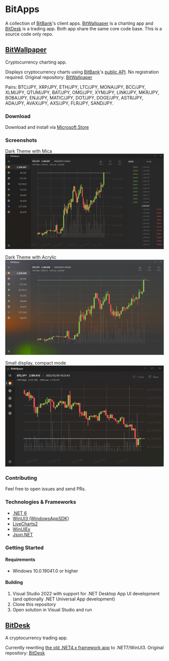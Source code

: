 # BitApps

A collection of [BitBank](https://bitbank.cc/)'s client apps. [BitWallpaper](https://github.com/torum/BitWallpaper) is a charting app and [BitDesk](https://github.com/torum/BitDesk) is a trading app. Both app share the same core code base. This is a source code only repo.

## [BitWallpaper](https://github.com/torum/BitWallpaper)
Cryptocurrency charting app. 

Displays cryptocurrency charts using [BitBank](https://bitbank.cc/)'s [public API](https://github.com/bitbankinc/bitbank-api-docs). No registration required. Original repository: [BitWallpaper](https://github.com/torum/BitWallpaper)

Pairs: BTC/JPY, XRP/JPY, ETH/JPY, LTC/JPY, MONA/JPY, BCC/JPY, XLM/JPY, QTUM/JPY, BAT/JPY, OMG/JPY, XYM/JPY, LINK/JPY, MKR/JPY, BOBA/JPY, ENJ/JPY, MATIC/JPY, DOT/JPY, DOGE/JPY, ASTR/JPY, ADA/JPY, AVAX/JPY, AXS/JPY, FLR/JPY, SAND/JPY.

### Download
 Download and install via [Microsoft Store](https://apps.microsoft.com/store/detail/bitwallpaper/9NCC3NTG9DP3)
 
### Screenshots

Dark Theme with Mica  
![alt text](https://github.com/torum/BitWallpaper/blob/master/docs/Images/BitWallpaper-screenshot-V2-full.png?raw=true)

Dark Theme with Acrylic 
![alt text](https://github.com/torum/BitWallpaper/blob/master/docs/Images/BitWallpaper-screenshot-V2-full-AcrylicSystemBackdrop.png?raw=true)

Small display, compact mode  
![alt text](https://github.com/torum/BitWallpaper/blob/master/docs/Images/BitWallpaper-screenshot-V2-small.png?raw=true)

### Contributing
Feel free to open issues and send PRs. 

### Technologies & Frameworks
* [.NET 6](https://github.com/dotnet/runtime)  
* [WinUI3 (WindowsAppSDK)](https://github.com/microsoft/WindowsAppSDK)  
* [LiveCharts2](https://github.com/beto-rodriguez/LiveCharts2)  
* [WinUIEx](https://github.com/dotMorten/WinUIEx)
* [Json.NET](https://github.com/JamesNK/Newtonsoft.Json)

### Getting Started

#### Requirements
* Windows 10.0.19041.0 or higher

#### Building
1. Visual Studio 2022 with support for .NET Desktop App UI development (and optionally .NET Universal App development)
2. Clone this repository
3. Open solution in Visual Studio and run


## [BitDesk](https://github.com/torum/BitDesk)
A cryptocurrency trading app. 

Currently rewriting [the old .NET4.x framework app](https://github.com/torum/BitDesk) to .NET7/WinUI3. Original repository: [BitDesk](https://github.com/torum/BitDesk)
